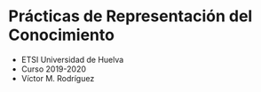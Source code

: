 # Prácticas de Representación del Conocimiento
- ETSI Universidad de Huelva
- Curso 2019-2020
- Víctor M. Rodríguez
